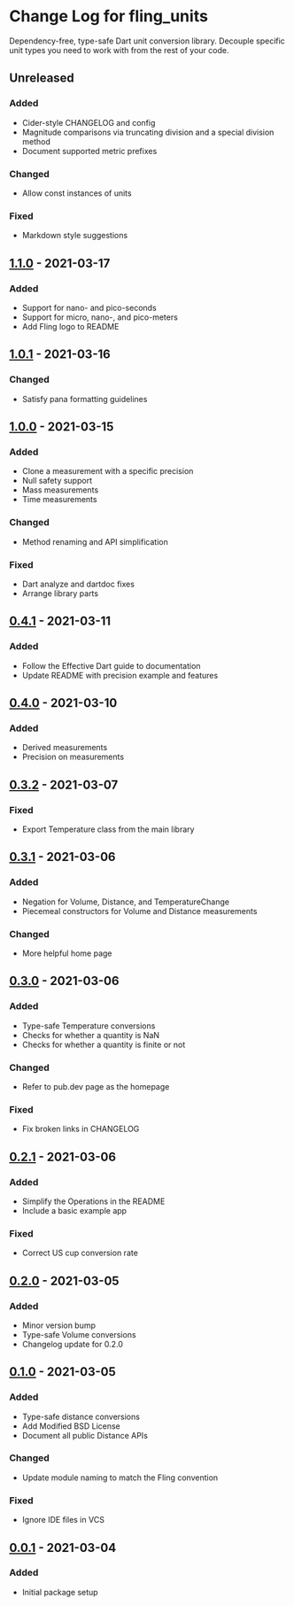# Change Log for fling\_units
Dependency-free, type-safe Dart unit conversion library. Decouple specific unit types you need to work with from the rest of your code.

## Unreleased
### Added
- Cider-style CHANGELOG and config
- Magnitude comparisons via truncating division and a special division method
- Document supported metric prefixes

### Changed
- Allow const instances of units

### Fixed
- Markdown style suggestions

## [1.1.0] - 2021-03-17
### Added
- Support for nano- and pico-seconds
- Support for micro, nano-, and pico-meters
- Add Fling logo to README

## [1.0.1] - 2021-03-16
### Changed
- Satisfy pana formatting guidelines

## [1.0.0] - 2021-03-15
### Added
- Clone a measurement with a specific precision
- Null safety support
- Mass measurements
- Time measurements

### Changed
- Method renaming and API simplification

### Fixed
- Dart analyze and dartdoc fixes
- Arrange library parts

## [0.4.1] - 2021-03-11
### Added
- Follow the Effective Dart guide to documentation
- Update README with precision example and features

## [0.4.0] - 2021-03-10
### Added
- Derived measurements
- Precision on measurements

## [0.3.2] - 2021-03-07
### Fixed
- Export Temperature class from the main library

## [0.3.1] - 2021-03-06
### Added
- Negation for Volume, Distance, and TemperatureChange
- Piecemeal constructors for Volume and Distance measurements

### Changed
- More helpful home page

## [0.3.0] - 2021-03-06
### Added
- Type-safe Temperature conversions
- Checks for whether a quantity is NaN
- Checks for whether a quantity is finite or not

### Changed
- Refer to pub.dev page as the homepage

### Fixed
- Fix broken links in CHANGELOG

## [0.2.1] - 2021-03-06
### Added
- Simplify the Operations in the README
- Include a basic example app

### Fixed
- Correct US cup conversion rate

## [0.2.0] - 2021-03-05
### Added
- Minor version bump
- Type-safe Volume conversions
- Changelog update for 0.2.0

## [0.1.0] - 2021-03-05
### Added
- Type-safe distance conversions
- Add Modified BSD License
- Document all public Distance APIs

### Changed
- Update module naming to match the Fling convention

### Fixed
- Ignore IDE files in VCS

## [0.0.1] - 2021-03-04
### Added
- Initial package setup

[1.1.0]: https://bitbucket.org/gelbermungo/fling-units/commits/tag/v1.1.0
[1.0.1]: https://bitbucket.org/gelbermungo/fling-units/commits/tag/v1.0.1
[1.0.0]: https://bitbucket.org/gelbermungo/fling-units/commits/tag/v1.0.0
[0.4.1]: https://bitbucket.org/gelbermungo/fling-units/commits/tag/v0.4.1
[0.4.0]: https://bitbucket.org/gelbermungo/fling-units/commits/tag/v0.4.0
[0.3.2]: https://bitbucket.org/gelbermungo/fling-units/commits/tag/v0.3.2
[0.3.1]: https://bitbucket.org/gelbermungo/fling-units/commits/tag/v0.3.1
[0.3.0]: https://bitbucket.org/gelbermungo/fling-units/commits/tag/v0.3.0
[0.2.1]: https://bitbucket.org/gelbermungo/fling-units/commits/tag/v0.2.1
[0.2.0]: https://bitbucket.org/gelbermungo/fling-units/commits/tag/v0.2.0
[0.1.0]: https://bitbucket.org/gelbermungo/fling-units/commits/tag/v0.1.0
[0.0.1]: https://bitbucket.org/gelbermungo/fling-units/commits/tag/v0.0.1

